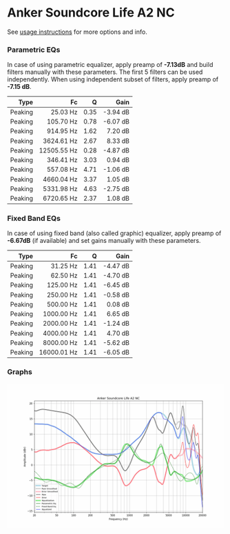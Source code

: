 # Anker Soundcore Life A2 NC
See [usage instructions](https://github.com/jaakkopasanen/AutoEq#usage) for more options and info.

### Parametric EQs
In case of using parametric equalizer, apply preamp of **-7.13dB** and build filters manually
with these parameters. The first 5 filters can be used independently.
When using independent subset of filters, apply preamp of **-7.15 dB**.

| Type    | Fc          |    Q | Gain     |
|--------:|------------:|-----:|---------:|
| Peaking | 25.03 Hz    | 0.35 | -3.94 dB |
| Peaking | 105.70 Hz   | 0.78 | -6.07 dB |
| Peaking | 914.95 Hz   | 1.62 | 7.20 dB  |
| Peaking | 3624.61 Hz  | 2.67 | 8.33 dB  |
| Peaking | 12505.55 Hz | 0.28 | -4.87 dB |
| Peaking | 346.41 Hz   | 3.03 | 0.94 dB  |
| Peaking | 557.08 Hz   | 4.71 | -1.06 dB |
| Peaking | 4660.04 Hz  | 3.37 | 1.05 dB  |
| Peaking | 5331.98 Hz  | 4.63 | -2.75 dB |
| Peaking | 6720.65 Hz  | 2.37 | 1.08 dB  |

### Fixed Band EQs
In case of using fixed band (also called graphic) equalizer, apply preamp of **-6.67dB**
(if available) and set gains manually with these parameters.

| Type    | Fc          |    Q | Gain     |
|--------:|------------:|-----:|---------:|
| Peaking | 31.25 Hz    | 1.41 | -4.47 dB |
| Peaking | 62.50 Hz    | 1.41 | -4.70 dB |
| Peaking | 125.00 Hz   | 1.41 | -6.45 dB |
| Peaking | 250.00 Hz   | 1.41 | -0.58 dB |
| Peaking | 500.00 Hz   | 1.41 | 0.08 dB  |
| Peaking | 1000.00 Hz  | 1.41 | 6.65 dB  |
| Peaking | 2000.00 Hz  | 1.41 | -1.24 dB |
| Peaking | 4000.00 Hz  | 1.41 | 4.70 dB  |
| Peaking | 8000.00 Hz  | 1.41 | -5.62 dB |
| Peaking | 16000.01 Hz | 1.41 | -6.05 dB |

### Graphs
![](./Anker%20Soundcore%20Life%20A2%20NC.png)